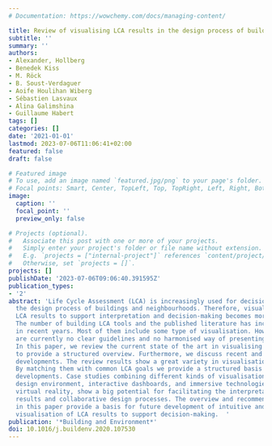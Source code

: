 ```yaml
---
# Documentation: https://wowchemy.com/docs/managing-content/

title: Review of visualising LCA results in the design process of buildings
subtitle: ''
summary: ''
authors:
- Alexander, Hollberg
- Benedek Kiss
- M. Röck
- B. Soust-Verdaguer
- Aoife Houlihan Wiberg
- Sébastien Lasvaux
- Alina Galimshina
- Guillaume Habert
tags: []
categories: []
date: '2021-01-01'
lastmod: 2023-07-06T11:06:41+02:00
featured: false
draft: false

# Featured image
# To use, add an image named `featured.jpg/png` to your page's folder.
# Focal points: Smart, Center, TopLeft, Top, TopRight, Left, Right, BottomLeft, Bottom, BottomRight.
image:
  caption: ''
  focal_point: ''
  preview_only: false

# Projects (optional).
#   Associate this post with one or more of your projects.
#   Simply enter your project's folder or file name without extension.
#   E.g. `projects = ["internal-project"]` references `content/project/deep-learning/index.md`.
#   Otherwise, set `projects = []`.
projects: []
publishDate: '2023-07-06T09:06:40.391595Z'
publication_types:
- '2'
abstract: 'Life Cycle Assessment (LCA) is increasingly used for decision-making in
  the design process of buildings and neighbourhoods. Therefore, visualisation of
  LCA results to support interpretation and decision-making becomes more important.
  The number of building LCA tools and the published literature has increased substantially
  in recent years. Most of them include some type of visualisation. However, there
  are currently no clear guidelines and no harmonised way of presenting LCA results.
  In this paper, we review the current state of the art in visualising LCA results
  to provide a structured overview. Furthermore, we discuss recent and potential future
  developments. The review results show a great variety in visualisation options.
  By matching them with common LCA goals we provide a structured basis for future
  developments. Case studies combining different kinds of visualisations within the
  design environment, interactive dashboards, and immersive technologies, such as
  virtual reality, show a big potential for facilitating the interpretation of LCA
  results and collaborative design processes. The overview and recommendations presented
  in this paper provide a basis for future development of intuitive and design-integrated
  visualisation of LCA results to support decision-making.  '
publication: '*Building and Environment*'
doi: 10.1016/j.buildenv.2020.107530
---
```


